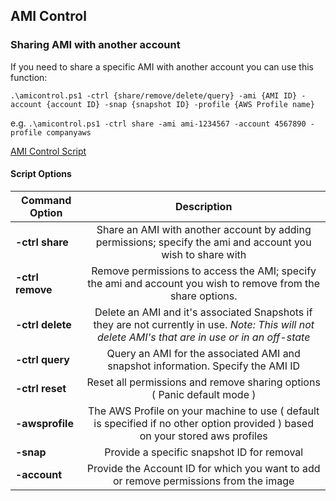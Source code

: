 ## AMI Control

### Sharing AMI with another account

If you need to share a specific AMI with another account you can use this function:

```.\amicontrol.ps1 -ctrl {share/remove/delete/query} -ami {AMI ID} -account {account ID} -snap {snapshot ID} -profile {AWS Profile name}```

e.g.
```.\amicontrol.ps1 -ctrl share -ami ami-1234567 -account 4567890 -profile companyaws```

[AMI Control Script](./amicontrol.ps1)



#### Script Options

| Command Option | Description |
| -------------- | :-----------: |
|**-ctrl share** | Share an AMI with another account by adding permissions; specify the ami and account you wish to share with|
|**-ctrl remove** | Remove permissions to access the AMI; specify the ami and account you wish to remove from the share options.|
|**-ctrl delete** | Delete an AMI and it's associated Snapshots if they are not currently in use. *Note: This will not delete AMI's that are in use or in an off-state*|
|**-ctrl query** | Query an AMI for the associated AMI and snapshot information. Specify the AMI ID |
|**-ctrl reset** | Reset all permissions and remove sharing options ( Panic default mode )|
|**-awsprofile** | The AWS Profile on your machine to use ( default is specified if no other option provided ) based on your stored aws profiles |
|**-snap** | Provide a specific snapshot ID for removal |
|**-account** | Provide the Account ID for which you want to add or remove permissions from the image |